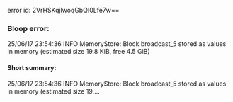 error id: 2VrHSKqjlwoqGbQI0Lfe7w==
### Bloop error:

25/06/17 23:54:36 INFO MemoryStore: Block broadcast_5 stored as values in memory (estimated size 19.8 KiB, free 4.5 GiB)
#### Short summary: 

25/06/17 23:54:36 INFO MemoryStore: Block broadcast_5 stored as values in memory (estimated size 19....